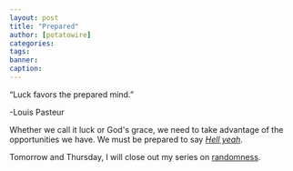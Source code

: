 ```yaml
---
layout: post
title: "Prepared"
author: [potatowire]
categories: 
tags: 
banner: 
caption:
---
```


“Luck favors the prepared mind.”

-Louis Pasteur

Whether we call it luck or God's grace, we need to take advantage of the opportunities we have. We must be prepared to say [*Hell  yeah*][1].

Tomorrow and Thursday, I will close out my series on [randomness][2].

[1]:	https://with.thegra.in/reject-the-middle
[2]:	https://with.thegra.in/archive?search=randomness